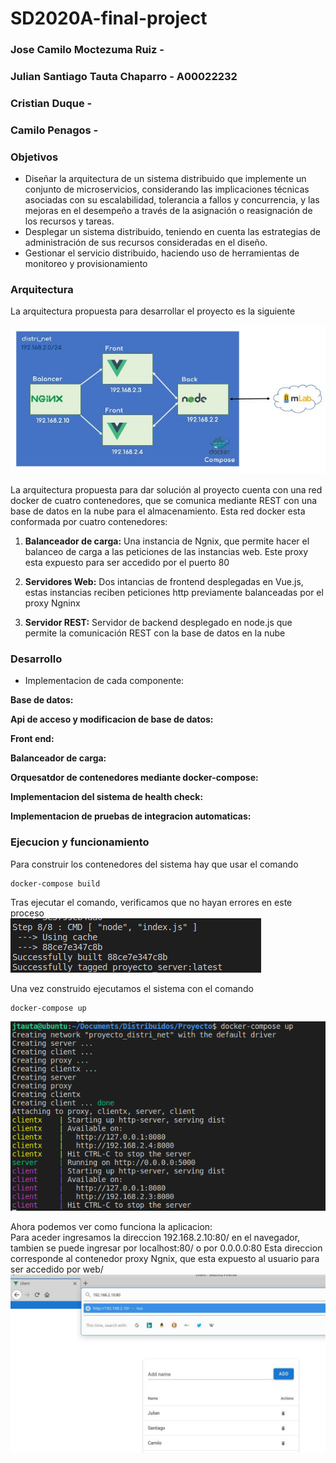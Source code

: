 # SD2020A-final-project

### Jose Camilo Moctezuma Ruiz - 
### Julian Santiago Tauta Chaparro - A00022232
### Cristian Duque - 
### Camilo Penagos - 

### Objetivos

 * Diseñar la arquitectura de un sistema distribuido que implemente un conjunto de microservicios, considerando las implicaciones técnicas asociadas con su escalabilidad, tolerancia a fallos y concurrencia, y las mejoras en el desempeño a través de la asignación o reasignación de los recursos y tareas.
 * Desplegar un sistema distribuido, teniendo en cuenta las estrategias de administración de sus recursos consideradas en el diseño.
 * Gestionar el servicio distribuido, haciendo uso de herramientas de monitoreo y provisionamiento

### Arquitectura

La arquitectura propuesta para desarrollar el proyecto es la siguiente

![Imagen 1](/imageproject/Arquitectura.JPG)<br/>

La arquitectura propuesta para dar solución al proyecto cuenta con una red docker de cuatro contenedores, que se comunica mediante REST con una base de datos en la nube para el almacenamiento. Esta red docker esta conformada por cuatro contenedores:

1. **Balanceador de carga:** Una instancia de Ngnix, que permite hacer el balanceo de carga a las peticiones de las instancias web. Este proxy esta expuesto para ser accedido por el puerto 80 

2. **Servidores Web:** Dos intancias de frontend desplegadas en Vue.js, estas instancias reciben peticiones http previamente balanceadas por el proxy Ngninx

3. **Servidor REST:** Servidor de backend desplegado en node.js que permite la comunicación REST con la base de datos en la nube



### Desarrollo

- Implementacion de cada componente:

**Base de datos:**

**Api de acceso y modificacion de base de datos:**

**Front end:**

**Balanceador de carga:**

**Orquesatdor de contenedores mediante docker-compose:**

**Implementacion del sistema de health check:**

**Implementacion de pruebas de integracion automaticas:**

### Ejecucion y funcionamiento

Para construir los contenedores del sistema hay que usar el comando<br/>
```
docker-compose build
```
Tras ejecutar el comando, verificamos que no hayan errores en  este proceso<br/>
![Imagen 100](/imageproject/builtok.png)<br/>

Una vez construido ejecutamos el sistema con el comando<br/>
```
docker-compose up
```
![Imagen 101](/imageproject/dockerup.png)<br/>

Ahora podemos ver como funciona la aplicacion:<br/>
Para aceder ingresamos la direccion 192.168.2.10:80/ en el navegador, tambien se puede ingresar por localhost:80/ o por 0.0.0.0:80
Esta direccion corresponde al contenedor proxy Ngnix, que esta expuesto al usuario para ser accedido por web/<br/>
![Imagen 101](/imageproject/NgnixActive.JPG)<br/>

